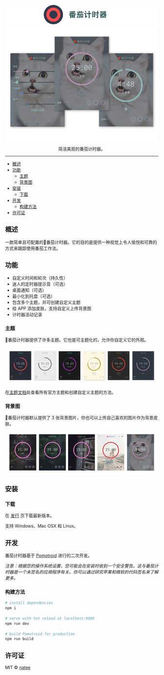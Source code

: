 <div align="center">
  <img alt="Pomotroid" src=".github/images/pomotroid-title.png" width="800px">
</div>
<div align="center">
  <img alt="Pomotroid in action" src=".github/images/pomotroid-screens.png" width="800px">
</div>

<p align="center">简洁美观的番茄计时器。</p>

---


- [概述](#概述)
- [功能](#功能)
  - [主题](#主题)
  - [背景图](#背景图)
- [安装](#安装)
  - [下载](#下载)
- [开发](#开发)
  - [构建方法](#构建方法)
- [许可证](#许可证)

## 概述

一款简单且可配置的🍅番茄计时器。它的目的是提供一种视觉上令人愉悦和可靠的方式来跟踪使用番茄工作法。

## 功能

- 自定义时间和轮次（持久性）
- 迷人的定时器提示音（可选）
- 桌面通知（可选）
- 最小化到托盘（可选）
- 包含多个主题，并可创建自定义主题
- 给 APP 添加皮肤，支持自定义上传背景图
- 计时器活动记录

### 主题

🍅番茄计时器提供了许多主题。它也是可主题化的，允许你自定义它的外观。

![主题图片](./.github/images/pomotroid_themes-preview--914x219.png)

在[主题文档](./docs/themes/themes.md)处查看所有官方主题和创建自定义主题的方法。

### 背景图

🍅番茄计时器默认提供了 3 张背景图片，你也可以上传自己喜欢的图片作为背景皮肤。

![背景图图片](./.github/images/pomotroid_images-preview--914x219.png)


## 安装

### 下载

在 [发行](https://github.com/natee/pomotroid/releases) 页下载最新版本。

支持 Windows、Mac OSX 和 Linux。


## 开发

番茄计时器基于 [Pomotroid](https://github.com/Splode/pomotroid) 进行的二次开发。

_注意：根据您的操作系统设置，您可能会在安装时收到一个安全警告。这与番茄计时器是一个未签名的应用程序有关。你可以通过研究苹果和微软的代码签名来了解更多。_

### 构建方法

```bash
# install dependencies
npm i

# serve with hot reload at localhost:9080
npm run dev

# build Pomotroid for production
npm run build
```

## 许可证

MIT &copy; [natee](https://github.com/natee)

